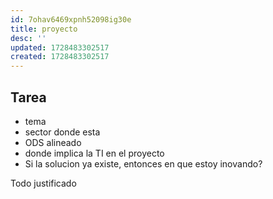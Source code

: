 ```yaml
---
id: 7ohav6469xpnh52098ig30e
title: proyecto
desc: ''
updated: 1728483302517
created: 1728483302517
---
```

## Tarea
- tema
- sector donde esta
- ODS alineado
- donde implica la TI en el proyecto
- Si la solucion ya existe, entonces en que estoy inovando?

Todo justificado